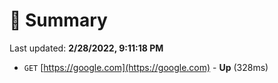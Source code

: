 # 📖 Summary
Last updated: **2/28/2022, 9:11:18 PM**

- `GET` [https://google.com](https://google.com) - **Up** (328ms)
